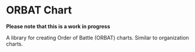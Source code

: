 # ORBAT Chart

**Please note that this is a work in progress**

A library for creating Order of Battle (ORBAT) charts. Similar to organization charts. 

